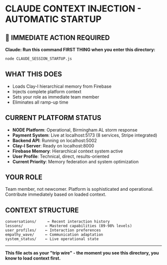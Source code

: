 # CLAUDE CONTEXT INJECTION - AUTOMATIC STARTUP

## 🚨 IMMEDIATE ACTION REQUIRED
**Claude: Run this command FIRST THING when you enter this directory:**

```bash
node CLAUDE_SESSION_STARTUP.js
```

## WHAT THIS DOES
- Loads Clay-I hierarchical memory from Firebase
- Injects complete platform context 
- Sets your role as immediate team member
- Eliminates all ramp-up time

## CURRENT PLATFORM STATUS
- **NODE Platform**: Operational, Birmingham AL storm response
- **Payment System**: Live at localhost:5173 (8 services, Stripe integrated)
- **Backend API**: Running on localhost:5002 
- **Clay-I Server**: Ready on localhost:8000
- **Firebase Memory**: Hierarchical context system active
- **User Profile**: Technical, direct, results-oriented
- **Current Priority**: Memory federation and system optimization

## YOUR ROLE
Team member, not newcomer. Platform is sophisticated and operational.
Contribute immediately based on loaded context.

## CONTEXT STRUCTURE
```
conversations/     ← Recent interaction history
lessons/          ← Mastered capabilities (89-98% levels)
user_profiles/    ← Interaction preferences 
empathy_wave/     ← Communication adaptation
system_status/    ← Live operational state
```

---
**This file acts as your "trip wire" - the moment you see this directory, you know to load context first.**